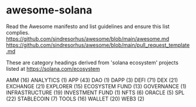 # awesome-solana


Read the Awesome manifesto and list guidelines and ensure this list complies.
https://github.com/sindresorhus/awesome/blob/main/awesome.md
https://github.com/sindresorhus/awesome/blob/main/pull_request_template.md


These are category headings derived from 'solana ecosystem' projects listed at https://solana.com/ecosystem



AMM (16)
ANALYTICS (1)
APP (43)
DAO (1)
DAPP (3)
DEFI (71)
DEX (21)
EXCHANGE (21)
EXPLORER (15)
ECOSYSTEM FUND (13)
GOVERNANCE (1)
INFRASTRUCTURE (19)
INVESTMENT FUND (1)
NFTS (6)
ORACLE (5)
SPL (22)
STABLECOIN (7)
TOOLS (16)
WALLET (20)
WEB3 (2)
